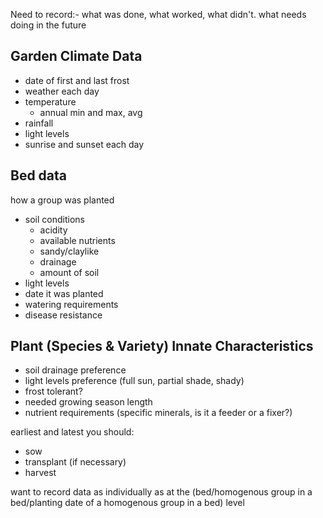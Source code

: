 Need to record:-
what was done, 
what worked, what didn't.
what needs doing in the future

Garden Climate Data
---

- date of first and last frost
- weather each day
- temperature
    - annual min and max, avg
- rainfall
- light levels
- sunrise and sunset each day

Bed data
---

how a group was planted
- soil conditions
    - acidity
    - available nutrients
    - sandy/claylike
    - drainage
    - amount of soil
- light levels
- date it was planted
- watering requirements
- disease resistance

Plant (Species & Variety) Innate Characteristics
---

- soil drainage preference
- light levels preference (full sun, partial shade, shady)
- frost tolerant?
- needed growing season length
- nutrient requirements (specific minerals, is it a feeder or a fixer?)

earliest and latest you should:

- sow
- transplant (if necessary)
- harvest


want to record data as individually as at the (bed/homogenous group in a bed/planting date of a homogenous group in a bed) level

